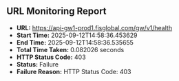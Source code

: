 ## URL Monitoring Report

- **URL:** https://api-gw1-prod1.fisglobal.com/gw/v1/health
- **Start Time:** 2025-09-12T14:58:36.453629
- **End Time:** 2025-09-12T14:58:36.535655
- **Total Time Taken:** 0.082026 seconds
- **HTTP Status Code:** 403
- **Status:** Failure
- **Failure Reason:** HTTP Status Code: 403
